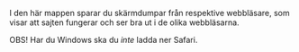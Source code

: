 I den här mappen sparar du skärmdumpar från respektive webbläsare, som visar att sajten fungerar och ser bra ut i de olika webbläsarna.

OBS! Har du Windows ska du _inte_ ladda ner Safari.